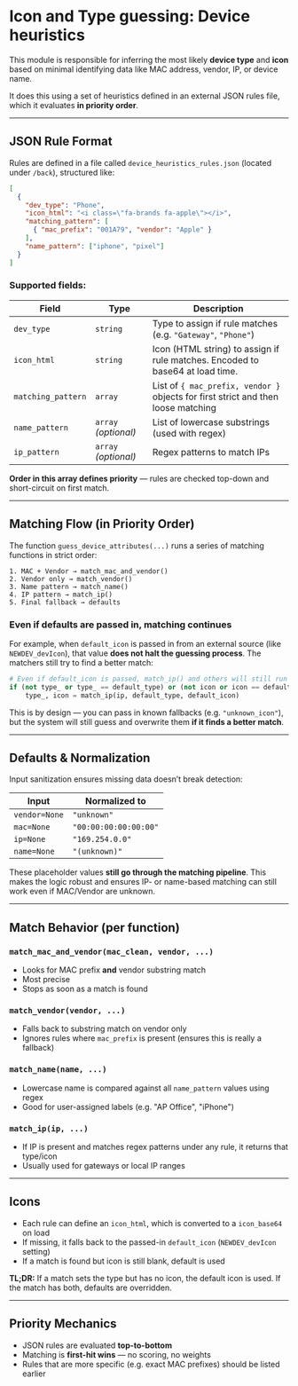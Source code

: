 # Icon and Type guessing: Device heuristics

This module is responsible for inferring the most likely **device type** and **icon** based on minimal identifying data like MAC address, vendor, IP, or device name.

It does this using a set of heuristics defined in an external JSON rules file, which it evaluates **in priority order**.

---

## JSON Rule Format

Rules are defined in a file called `device_heuristics_rules.json` (located under `/back`), structured like:

```json
[
  {
    "dev_type": "Phone",
    "icon_html": "<i class=\"fa-brands fa-apple\"></i>",
    "matching_pattern": [
      { "mac_prefix": "001A79", "vendor": "Apple" }
    ],
    "name_pattern": ["iphone", "pixel"]
  }
]
```

### Supported fields:

| Field              | Type                 | Description                                                     |
| ------------------ | -------------------- | --------------------------------------------------------------- |
| `dev_type`         | `string`             | Type to assign if rule matches (e.g. `"Gateway"`, `"Phone"`)    |
| `icon_html`        | `string`             | Icon (HTML string) to assign if rule matches. Encoded to base64 at load time. |
| `matching_pattern` | `array`              | List of `{ mac_prefix, vendor }` objects for first strict and then loose matching    |
| `name_pattern`     | `array` *(optional)* | List of lowercase substrings (used with regex)                  |
| `ip_pattern`       | `array` *(optional)* | Regex patterns to match IPs                                     |

**Order in this array defines priority** — rules are checked top-down and short-circuit on first match.

---

## Matching Flow (in Priority Order)

The function `guess_device_attributes(...)` runs a series of matching functions in strict order:

```text
1. MAC + Vendor → match_mac_and_vendor()
2. Vendor only → match_vendor()
3. Name pattern → match_name()
4. IP pattern → match_ip()
5. Final fallback → defaults
```

### Even if defaults are passed in, matching continues

For example, when `default_icon` is passed in from an external source (like `NEWDEV_devIcon`), that value **does not halt the guessing process**. The matchers still try to find a better match:

```python
# Even if default_icon is passed, match_ip() and others will still run
if (not type_ or type_ == default_type) or (not icon or icon == default_icon):
    type_, icon = match_ip(ip, default_type, default_icon)
```

This is by design — you can pass in known fallbacks (e.g. `"unknown_icon"`), but the system will still guess and overwrite them **if it finds a better match**.

---

## Defaults & Normalization

Input sanitization ensures missing data doesn’t break detection:

| Input         | Normalized to         |
| ------------- | --------------------- |
| `vendor=None` | `"unknown"`           |
| `mac=None`    | `"00:00:00:00:00:00"` |
| `ip=None`     | `"169.254.0.0"`       |
| `name=None`   | `"(unknown)"`         |

These placeholder values **still go through the matching pipeline**. This makes the logic robust and ensures IP- or name-based matching can still work even if MAC/Vendor are unknown.

---

## Match Behavior (per function)

### `match_mac_and_vendor(mac_clean, vendor, ...)`

* Looks for MAC prefix **and** vendor substring match
* Most precise
* Stops as soon as a match is found

### `match_vendor(vendor, ...)`

* Falls back to substring match on vendor only
* Ignores rules where `mac_prefix` is present (ensures this is really a fallback)

### `match_name(name, ...)`

* Lowercase name is compared against all `name_pattern` values using regex
* Good for user-assigned labels (e.g. "AP Office", "iPhone")

### `match_ip(ip, ...)`

* If IP is present and matches regex patterns under any rule, it returns that type/icon
* Usually used for gateways or local IP ranges

---

## Icons

* Each rule can define an `icon_html`, which is converted to a `icon_base64` on load
* If missing, it falls back to the passed-in `default_icon` (`NEWDEV_devIcon` setting)
* If a match is found but icon is still blank, default is used

**TL;DR:** If a match sets the type but has no icon, the default icon is used. If the match has both, defaults are overridden.

---

## Priority Mechanics

* JSON rules are evaluated **top-to-bottom**
* Matching is **first-hit wins** — no scoring, no weights
* Rules that are more specific (e.g. exact MAC prefixes) should be listed earlier
